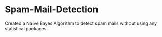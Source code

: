 # Spam-Mail-Detection

Created a Naive Bayes Algorithm to detect spam mails without using any statistical packages.

